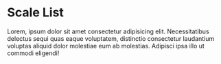 # Scale List
Lorem, ipsum dolor sit amet consectetur adipisicing elit. Necessitatibus delectus sequi quas eaque voluptatem, distinctio consectetur laudantium voluptas aliquid dolor molestiae eum ab molestias. Adipisci ipsa illo ut commodi eligendi!